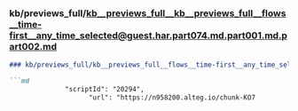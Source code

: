### kb/previews_full/kb__previews_full__kb__previews_full__flows__time-first__any_time_selected@guest.har.part074.md.part001.md.part002.md

```md
### kb/previews_full/kb__previews_full__flows__time-first__any_time_selected@guest.har.part074.md.part001.md (part 002)

```md
              "scriptId": "20294",
                    "url": "https://n958200.alteg.io/chunk-KO7
```

```

```
